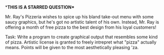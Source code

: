 
***THIS IS A STARRED QUESTION\***

Mr. Ray's Pizzeria wishes to spice up his bland take-out menu with some saucy graphics, but he's got no artistic talent of his own. Instead, Mr. Ray is offering a month of free pizza to the best design from his loyal customers!

Task: Write a program to create graphical output that resembles some kind of pizza. Artistic license is granted to freely intrepret what "pizza" actually means. Points will be given to the most aesthetically pleasing 'za.